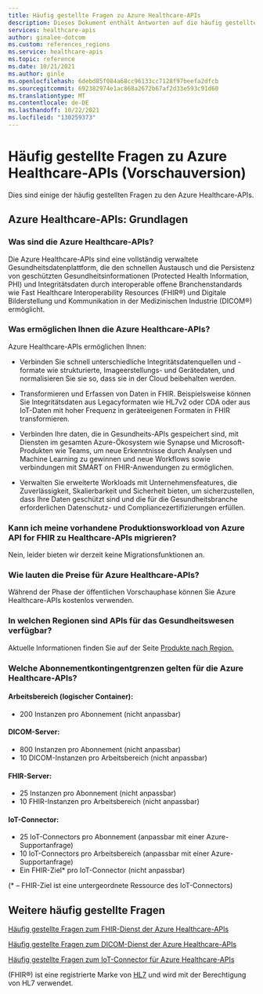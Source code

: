 ```yaml
---
title: Häufig gestellte Fragen zu Azure Healthcare-APIs
description: Dieses Dokument enthält Antworten auf die häufig gestellten Fragen zu den Azure Healthcare-APIs.
services: healthcare-apis
author: ginalee-dotcom
ms.custom: references_regions
ms.service: healthcare-apis
ms.topic: reference
ms.date: 10/21/2021
ms.author: ginle
ms.openlocfilehash: 6debd85f084a68cc96133cc7128f97beefa2dfcb
ms.sourcegitcommit: 692382974e1ac868a2672b67af2d33e593c91d60
ms.translationtype: MT
ms.contentlocale: de-DE
ms.lasthandoff: 10/22/2021
ms.locfileid: "130259373"
---
```

# <a name="frequently-asked-questions-about-azure-healthcare-apis-preview"></a>Häufig gestellte Fragen zu Azure Healthcare-APIs (Vorschauversion)

Dies sind einige der häufig gestellten Fragen zu den Azure Healthcare-APIs.

## <a name="azure-healthcare-apis-the-basics"></a>Azure Healthcare-APIs: Grundlagen

### <a name="what-is-the-azure-healthcare-apis"></a>Was sind die Azure Healthcare-APIs?
Die Azure Healthcare-APIs sind eine vollständig verwaltete Gesundheitsdatenplattform, die den schnellen Austausch und die Persistenz von geschützten Gesundheitsinformationen (Protected Health Information, PHI) und Integritätsdaten durch interoperable offene Branchenstandards wie Fast Healthcare Interoperability Resources (FHIR®) und Digitale Bilderstellung und Kommunikation in der Medizinischen Industrie (DICOM®) ermöglicht.

### <a name="what-do-the-azure-healthcare-apis-enable-you-to-do"></a>Was ermöglichen Ihnen die Azure Healthcare-APIs?
Azure Healthcare-APIs ermöglichen Ihnen: 

* Verbinden Sie schnell unterschiedliche Integritätsdatenquellen und -formate wie strukturierte, Imageerstellungs- und Gerätedaten, und normalisieren Sie sie so, dass sie in der Cloud beibehalten werden.

* Transformieren und Erfassen von Daten in FHIR. Beispielsweise können Sie Integritätsdaten aus Legacyformaten wie HL7v2 oder CDA oder aus IoT-Daten mit hoher Frequenz in geräteeigenen Formaten in FHIR transformieren.

* Verbinden Ihre daten, die in Gesundheits-APIs gespeichert sind, mit Diensten im gesamten Azure-Ökosystem wie Synapse und Microsoft-Produkten wie Teams, um neue Erkenntnisse durch Analysen und Machine Learning zu gewinnen und neue Workflows sowie verbindungen mit SMART on FHIR-Anwendungen zu ermöglichen.

* Verwalten Sie erweiterte Workloads mit Unternehmensfeatures, die Zuverlässigkeit, Skalierbarkeit und Sicherheit bieten, um sicherzustellen, dass Ihre Daten geschützt sind und die für die Gesundheitsbranche erforderlichen Datenschutz- und Compliancezertifizierungen erfüllen.

### <a name="can-i-migrate-my-existing-production-workload-from-azure-api-for-fhir-to-healthcare-apis"></a>Kann ich meine vorhandene Produktionsworkload von Azure API for FHIR zu Healthcare-APIs migrieren?
Nein, leider bieten wir derzeit keine Migrationsfunktionen an. 

### <a name="what-is-the-pricing-of-azure-healthcare-apis"></a>Wie lauten die Preise für Azure Healthcare-APIs?
Während der Phase der öffentlichen Vorschauphase können Sie Azure Healthcare-APIs kostenlos verwenden.

### <a name="what-regions-are-healthcare-apis-available"></a>In welchen Regionen sind APIs für das Gesundheitswesen verfügbar?
Aktuelle Informationen finden Sie auf der Seite [Produkte nach Region.](https://azure.microsoft.com/global-infrastructure/services/?products=azure-api-for-fhir) 
          
### <a name="what-are-the-subscription-quota-limits-for-the-azure-healthcare-apis"></a>Welche Abonnementkontingentgrenzen gelten für die Azure Healthcare-APIs?

#### <a name="workspace-logical-container"></a>Arbeitsbereich (logischer Container):
* 200 Instanzen pro Abonnement (nicht anpassbar)

#### <a name="dicom-server"></a>DICOM-Server:
* 800 Instanzen pro Abonnement (nicht anpassbar)
* 10 DICOM-Instanzen pro Arbeitsbereich (nicht anpassbar)

#### <a name="fhir-server"></a>FHIR-Server:
* 25 Instanzen pro Abonnement (nicht anpassbar)
* 10 FHIR-Instanzen pro Arbeitsbereich (nicht anpassbar)

#### <a name="iot-connector"></a>IoT-Connector:
* 25 IoT-Connectors pro Abonnement (anpassbar mit einer Azure-Supportanfrage)
* 10 IoT-Connectors pro Arbeitsbereich (anpassbar mit einer Azure-Supportanfrage)
* Ein FHIR-Ziel* pro IoT-Connector (nicht anpassbar)

(* – FHIR-Ziel ist eine untergeordnete Ressource des IoT-Connectors)

## <a name="more-frequently-asked-questions"></a>Weitere häufig gestellte Fragen
[Häufig gestellte Fragen zum FHIR-Dienst der Azure Healthcare-APIs](./fhir/fhir-faq.md)

[Häufig gestellte Fragen zum DICOM-Dienst der Azure Healthcare-APIs](./dicom/dicom-services-faqs.yml)

[Häufig gestellte Fragen zum IoT-Connector für Azure Healthcare-APIs](./iot/iot-connector-faqs.md)

(FHIR&#174;) ist eine registrierte Marke von [HL7](https://hl7.org/fhir/) und wird mit der Berechtigung von HL7 verwendet.